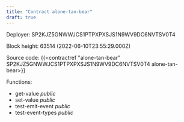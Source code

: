 ```yaml
---
title: "Contract alone-tan-bear"
draft: true
---
```

Deployer: SP2KJZ5GNWWJCS1PTPXPXSJS1N9WV9DC6NVTSV0T4


 



Block height: 63514 (2022-06-10T23:55:29.000Z)

Source code: {{<contractref "alone-tan-bear" SP2KJZ5GNWWJCS1PTPXPXSJS1N9WV9DC6NVTSV0T4 alone-tan-bear>}}

Functions:

* get-value _public_
* set-value _public_
* test-emit-event _public_
* test-event-types _public_
